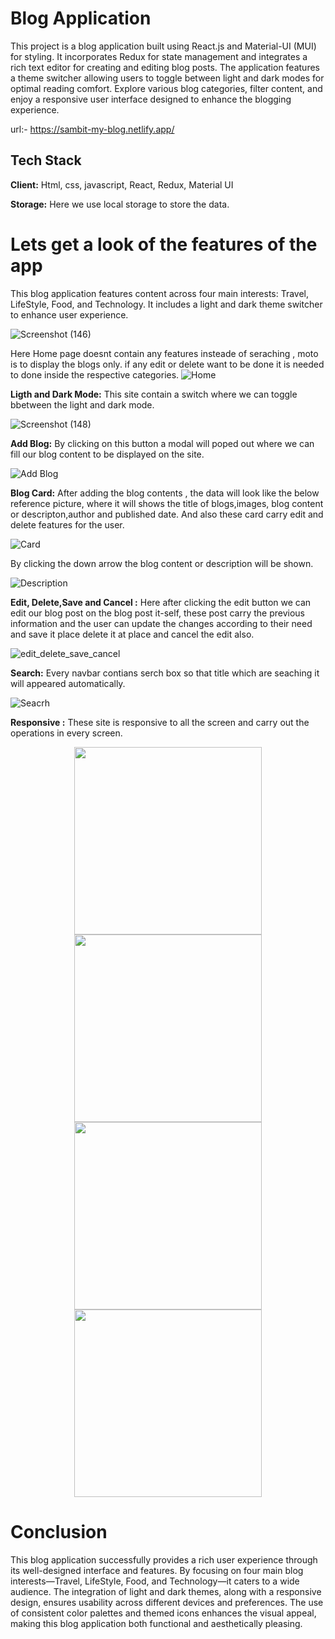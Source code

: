 # Blog Application

This project is a blog application built using React.js and Material-UI (MUI) for styling. It incorporates Redux for state management and integrates a rich text editor for creating and editing blog posts. 
The application features a theme switcher allowing users to toggle between light and dark modes for optimal reading comfort. 
Explore various blog categories, filter content, and enjoy a responsive user interface designed to enhance the blogging experience. 

url:- https://sambit-my-blog.netlify.app/

## Tech Stack

**Client:** Html, css, javascript, React, Redux, Material UI

**Storage:** Here we use local storage to store the data.

# Lets get a look of the features of the app

This blog application features content across four main interests: Travel, LifeStyle, Food, and Technology. It includes a light and dark theme switcher to enhance user experience.

![Screenshot (146)](https://github.com/SambitBNaik/Vecros_Assignment_Sambit/assets/102984093/f87b204e-2d75-41c3-92c5-0351962e7815)

Here Home page doesnt contain any features insteade of seraching , moto is to display the blogs only. if any edit or delete want to be done it is needed to done inside the respective categories.
![Home](https://github.com/SambitBNaik/Vecros_Assignment_Sambit/assets/102984093/c696de94-aa68-42bd-a782-329b867b041c)


**Ligth and Dark Mode:** This site contain a switch where we can toggle bbetween the light and dark mode.

![Screenshot (148)](https://github.com/SambitBNaik/Vecros_Assignment_Sambit/assets/102984093/4df0a35e-36e4-4cc1-a37f-5fcc03cf7cad)


**Add Blog:** By clicking on this button a modal will poped out where we can fill our blog content to be displayed on the site.

![Add Blog](https://github.com/SambitBNaik/Vecros_Assignment_Sambit/assets/102984093/560b7be0-ae7a-4e76-acc4-4545367eb948)

**Blog Card:** After adding the blog contents , the data will look like the below reference picture, where it will shows the title of blogs,images, blog content or descripton,author and published date. And also these card carry edit and delete features for the user.

![Card](https://github.com/SambitBNaik/Vecros_Assignment_Sambit/assets/102984093/b3b520ed-b3e9-4070-a683-18b6a4a19fd9)

By clicking the down arrow the blog content or description will be shown.

![Description](https://github.com/SambitBNaik/Vecros_Assignment_Sambit/assets/102984093/8c21ffaa-2774-4170-b80e-56c9b4bc04a4)

**Edit, Delete,Save and Cancel :** Here after clicking the edit button we can edit our blog post on the blog post it-self, these post carry the previous information and the user can update the changes according to their need and save it place delete it at place and cancel the edit also.

![edit_delete_save_cancel](https://github.com/SambitBNaik/Vecros_Assignment_Sambit/assets/102984093/e22f1a3b-473f-4c6d-9047-ee2bf3fda03c)

**Search:** Every navbar contians serch box so that title which are seaching it will appeared automatically.

![Seacrh](https://github.com/SambitBNaik/Vecros_Assignment_Sambit/assets/102984093/48ba16b1-5744-4419-bb3f-6bfc0de65574)

**Responsive :** These site is responsive to all the screen and carry out the operations in every screen.

<p align="center">
  <img src="https://github.com/SambitBNaik/Vecros_Assignment_Sambit/assets/102984093/e63542b6-ed8b-43b5-bcd1-65235a5388af" width="300" />
  <img src="https://github.com/SambitBNaik/Vecros_Assignment_Sambit/assets/102984093/f06c2904-bb97-475d-9d1b-217bab0bfdeb" width="300" />
  <img src="https://github.com/SambitBNaik/Vecros_Assignment_Sambit/assets/102984093/6845e825-6197-44bf-9b39-1149ea431637" width="300" />
  <img src="https://github.com/SambitBNaik/Vecros_Assignment_Sambit/assets/102984093/0ff1c7fb-9f6d-46e8-96ed-d7fb81132293" width="300" />
</p>

# Conclusion
This blog application successfully provides a rich user experience through its well-designed interface and features. By focusing on four main blog interests—Travel, LifeStyle, Food, and Technology—it caters to a wide audience. The integration of light and dark themes, along with a responsive design, ensures usability across different devices and preferences. The use of consistent color palettes and themed icons enhances the visual appeal, making this blog application both functional and aesthetically pleasing.
